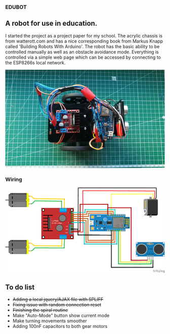 ### EDUBOT
## A robot for use in education.

I started the project as a project paper for my school. The acrylic chassis is from watterott.com and has a nice corresponding book from Markus Knapp called 'Building Robots With Arduino'. 
The robot has the basic ability to be controlled manually as well as an obstacle avoidance mode. Everything is controlled via a simple web page which can be accessed by connecting to the ESP8266s local network. 

![Robot](https://raw.githubusercontent.com/alexanderstephan/edubot/master/bot.jpg)



### Wiring
![Schematic](https://raw.githubusercontent.com/alexanderstephan/edubot/master/edubot_bb.png)
## To do list
- ~~Adding a local jquery/AJAX file with SPLIFF~~
- ~~Fixing issue with random connection reset~~
- ~~Finishing the spiral routine~~
- Make "Auto-Mode" button show current mode
- Make turning movements smoother
- Adding 100nF capacitors to both gear motors
